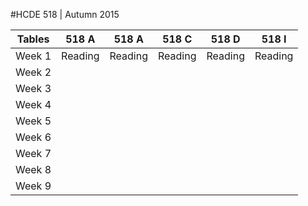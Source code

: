 #HCDE 518 | Autumn 2015



| Tables   | 518 A         | 518 A          |518 C          | 518 D         | 518 I         |
| -------- |:-------------:| :-------------:|:-------------:|:-------------:|:-------------:|
|Week 1    | Reading |Reading |Reading |Reading |Reading |
|Week 2    |   
|Week 3    |
|Week 4    |
|Week 5    |
|Week 6    |
|Week 7    |
|Week 8    |
|Week 9    |
